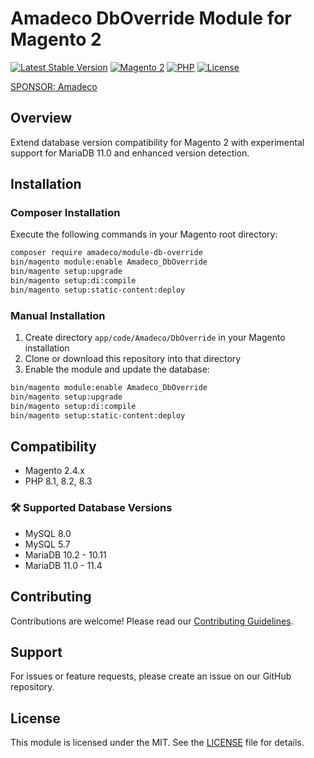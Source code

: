 # Amadeco DbOverride Module for Magento 2

[![Latest Stable Version](https://img.shields.io/github/v/release/Amadeco/module-db-override)](https://github.com/Amadeco/module-db-override/releases)
[![Magento 2](https://img.shields.io/badge/Magento-2.4.x-brightgreen.svg)](https://magento.com)
[![PHP](https://img.shields.io/badge/PHP-8.1|8.2|8.3-blue.svg)](https://www.php.net)
[![License](https://img.shields.io/github/license/Amadeco/module-db-override)](https://github.com/Amadeco/module-db-override/blob/main/LICENSE)

[SPONSOR: Amadeco](https://www.amadeco.fr)

## Overview

Extend database version compatibility for Magento 2 with experimental support for MariaDB 11.0 and enhanced version detection.

## Installation

### Composer Installation

Execute the following commands in your Magento root directory:

```bash
composer require amadeco/module-db-override
bin/magento module:enable Amadeco_DbOverride
bin/magento setup:upgrade
bin/magento setup:di:compile
bin/magento setup:static-content:deploy
```

### Manual Installation

1. Create directory `app/code/Amadeco/DbOverride` in your Magento installation
2. Clone or download this repository into that directory
3. Enable the module and update the database:

```bash
bin/magento module:enable Amadeco_DbOverride
bin/magento setup:upgrade
bin/magento setup:di:compile
bin/magento setup:static-content:deploy
```

## Compatibility

- Magento 2.4.x
- PHP 8.1, 8.2, 8.3

### 🛠 Supported Database Versions

- MySQL 8.0
- MySQL 5.7
- MariaDB 10.2 - 10.11
- MariaDB 11.0 - 11.4

## Contributing

Contributions are welcome! Please read our [Contributing Guidelines](CONTRIBUTING.md).

## Support

For issues or feature requests, please create an issue on our GitHub repository.

## License

This module is licensed under the MIT. See the [LICENSE](LICENSE) file for details.